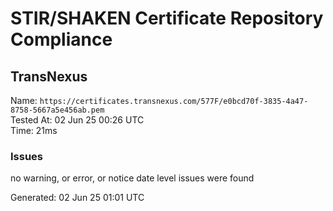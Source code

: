 # STIR/SHAKEN Certificate Repository Compliance

## TransNexus

Name: `https://certificates.transnexus.com/577F/e0bcd70f-3835-4a47-8758-5667a5e456ab.pem`\
Tested At: 02 Jun 25 00:26 UTC\
Time: 21ms

### Issues

no warning, or error, or notice date level issues were found

Generated: 02 Jun 25 01:01 UTC